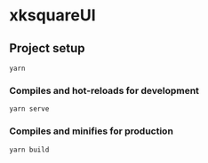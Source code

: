 # xksquareUI

## Project setup
```
yarn
```

### Compiles and hot-reloads for development
```
yarn serve
```

### Compiles and minifies for production
```
yarn build
```
